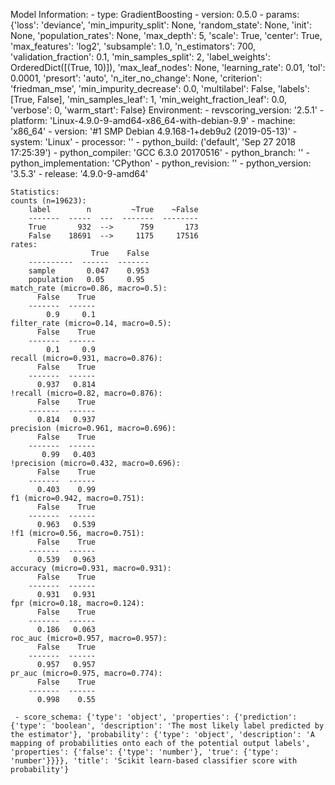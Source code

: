 Model Information:
	 - type: GradientBoosting
	 - version: 0.5.0
	 - params: {'loss': 'deviance', 'min_impurity_split': None, 'random_state': None, 'init': None, 'population_rates': None, 'max_depth': 5, 'scale': True, 'center': True, 'max_features': 'log2', 'subsample': 1.0, 'n_estimators': 700, 'validation_fraction': 0.1, 'min_samples_split': 2, 'label_weights': OrderedDict([(True, 10)]), 'max_leaf_nodes': None, 'learning_rate': 0.01, 'tol': 0.0001, 'presort': 'auto', 'n_iter_no_change': None, 'criterion': 'friedman_mse', 'min_impurity_decrease': 0.0, 'multilabel': False, 'labels': [True, False], 'min_samples_leaf': 1, 'min_weight_fraction_leaf': 0.0, 'verbose': 0, 'warm_start': False}
	Environment:
	 - revscoring_version: '2.5.1'
	 - platform: 'Linux-4.9.0-9-amd64-x86_64-with-debian-9.9'
	 - machine: 'x86_64'
	 - version: '#1 SMP Debian 4.9.168-1+deb9u2 (2019-05-13)'
	 - system: 'Linux'
	 - processor: ''
	 - python_build: ('default', 'Sep 27 2018 17:25:39')
	 - python_compiler: 'GCC 6.3.0 20170516'
	 - python_branch: ''
	 - python_implementation: 'CPython'
	 - python_revision: ''
	 - python_version: '3.5.3'
	 - release: '4.9.0-9-amd64'
	
	Statistics:
	counts (n=19623):
		label        n         ~True    ~False
		-------  -----  ---  -------  --------
		True       932  -->      759       173
		False    18691  -->     1175     17516
	rates:
		              True    False
		----------  ------  -------
		sample       0.047    0.953
		population   0.05     0.95
	match_rate (micro=0.86, macro=0.5):
		  False    True
		-------  ------
		    0.9     0.1
	filter_rate (micro=0.14, macro=0.5):
		  False    True
		-------  ------
		    0.1     0.9
	recall (micro=0.931, macro=0.876):
		  False    True
		-------  ------
		  0.937   0.814
	!recall (micro=0.82, macro=0.876):
		  False    True
		-------  ------
		  0.814   0.937
	precision (micro=0.961, macro=0.696):
		  False    True
		-------  ------
		   0.99   0.403
	!precision (micro=0.432, macro=0.696):
		  False    True
		-------  ------
		  0.403    0.99
	f1 (micro=0.942, macro=0.751):
		  False    True
		-------  ------
		  0.963   0.539
	!f1 (micro=0.56, macro=0.751):
		  False    True
		-------  ------
		  0.539   0.963
	accuracy (micro=0.931, macro=0.931):
		  False    True
		-------  ------
		  0.931   0.931
	fpr (micro=0.18, macro=0.124):
		  False    True
		-------  ------
		  0.186   0.063
	roc_auc (micro=0.957, macro=0.957):
		  False    True
		-------  ------
		  0.957   0.957
	pr_auc (micro=0.975, macro=0.774):
		  False    True
		-------  ------
		  0.998    0.55
	
	 - score_schema: {'type': 'object', 'properties': {'prediction': {'type': 'boolean', 'description': 'The most likely label predicted by the estimator'}, 'probability': {'type': 'object', 'description': 'A mapping of probabilities onto each of the potential output labels', 'properties': {'false': {'type': 'number'}, 'true': {'type': 'number'}}}}, 'title': 'Scikit learn-based classifier score with probability'}


